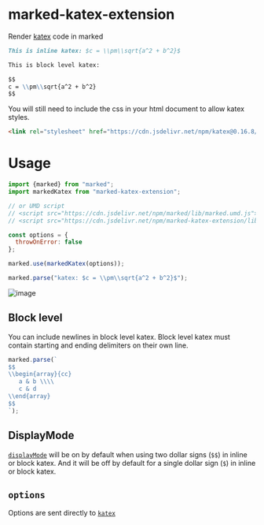 # marked-katex-extension

Render [katex](https://katex.org/) code in marked

```markdown
This is inline katex: $c = \\pm\\sqrt{a^2 + b^2}$

This is block level katex:

$$
c = \\pm\\sqrt{a^2 + b^2}
$$
```

You will still need to include the css in your html document to allow katex styles.

```html
<link rel="stylesheet" href="https://cdn.jsdelivr.net/npm/katex@0.16.8/dist/katex.min.css" integrity="sha384-GvrOXuhMATgEsSwCs4smul74iXGOixntILdUW9XmUC6+HX0sLNAK3q71HotJqlAn" crossorigin="anonymous">
```

# Usage

```js
import {marked} from "marked";
import markedKatex from "marked-katex-extension";

// or UMD script
// <script src="https://cdn.jsdelivr.net/npm/marked/lib/marked.umd.js"></script>
// <script src="https://cdn.jsdelivr.net/npm/marked-katex-extension/lib/index.umd.js"></script>

const options = {
  throwOnError: false
};

marked.use(markedKatex(options));

marked.parse("katex: $c = \\pm\\sqrt{a^2 + b^2}$");
```

![image](https://user-images.githubusercontent.com/97994/188899567-e6e8268c-209e-4067-8f44-0ada16caacdd.png)

## Block level

You can include newlines in block level katex. Block level katex must contain starting and ending delimiters on their own line.

```js
marked.parse(`
$$
\\begin{array}{cc}
   a & b \\\\
   c & d
\\end{array}
$$
`);
```

## DisplayMode

[`displayMode`](https://katex.org/docs/options.html) will be on by default when using two dollar signs (`$$`) in inline or block katex. And it will be off by default for a single dollar sign (`$`) in inline or block katex.

## `options`

Options are sent directly to [`katex`](https://katex.org/docs/options.html)
